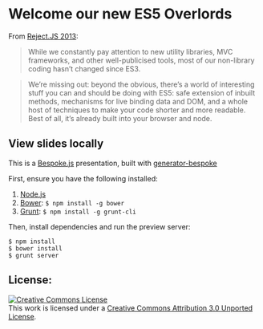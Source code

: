 # Welcome our new ES5 Overlords

From [Reject.JS 2013](http://rejectjs.org/speakers.html#mikemaccana):

> While we constantly pay attention to new utility libraries, MVC frameworks, and other well-publicised tools, most of our non-library coding hasn’t changed since ES3.

> We’re missing out: beyond the obvious, there’s a world of interesting stuff you can and should be doing with ES5: safe extension of inbuilt methods, mechanisms for live binding data and DOM, and a whole host of techniques to make your code shorter and more readable. Best of all, it’s already built into your browser and node.

## View slides locally

This is a [Bespoke.js](http://markdalgleish.com/projects/bespoke.js) presentation, built with [generator-bespoke](https://github.com/markdalgleish/generator-bespoke)

First, ensure you have the following installed:

1. [Node.js](http://nodejs.org)
2. [Bower](http://bower.io): `$ npm install -g bower`
3. [Grunt](http://gruntjs.com): `$ npm install -g grunt-cli`

Then, install dependencies and run the preview server:

    $ npm install
    $ bower install
    $ grunt server

## License:

<a rel="license" href="http://creativecommons.org/licenses/by/3.0/deed.en_US"><img alt="Creative Commons License" style="border-width:0" src="http://i.creativecommons.org/l/by/3.0/88x31.png" /></a><br />This work is licensed under a <a rel="license" href="http://creativecommons.org/licenses/by/3.0/deed.en_US">Creative Commons Attribution 3.0 Unported License</a>.
